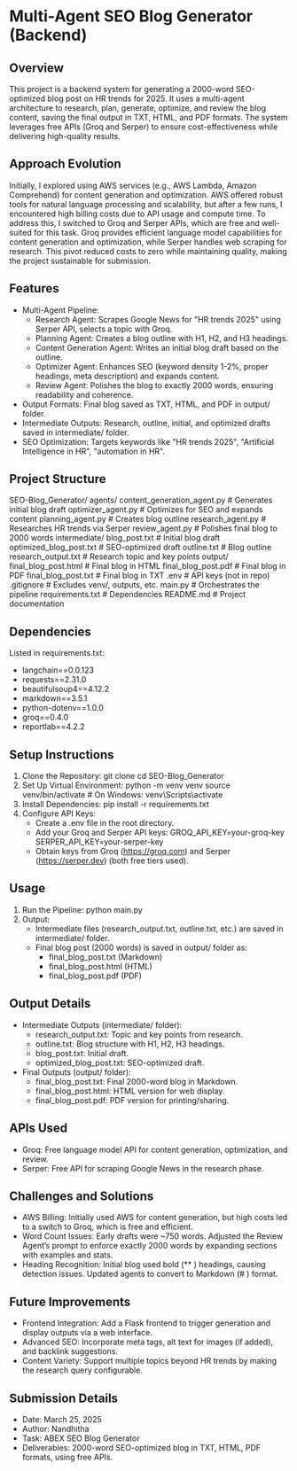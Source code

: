 # Multi-Agent SEO Blog Generator (Backend)

## Overview
This project is a backend system for generating a 2000-word SEO-optimized blog post on HR trends for 2025. It uses a multi-agent architecture to research, plan, generate, optimize, and review the blog content, saving the final output in TXT, HTML, and PDF formats. The system leverages free APIs (Groq and Serper) to ensure cost-effectiveness while delivering high-quality results.

## Approach Evolution
Initially, I explored using AWS services (e.g., AWS Lambda, Amazon Comprehend) for content generation and optimization. AWS offered robust tools for natural language processing and scalability, but after a few runs, I encountered high billing costs due to API usage and compute time. To address this, I switched to Groq and Serper APIs, which are free and well-suited for this task. Groq provides efficient language model capabilities for content generation and optimization, while Serper handles web scraping for research. This pivot reduced costs to zero while maintaining quality, making the project sustainable for submission.

## Features
- Multi-Agent Pipeline:
  - Research Agent: Scrapes Google News for "HR trends 2025" using Serper API, selects a topic with Groq.
  - Planning Agent: Creates a blog outline with H1, H2, and H3 headings.
  - Content Generation Agent: Writes an initial blog draft based on the outline.
  - Optimizer Agent: Enhances SEO (keyword density 1-2%, proper headings, meta description) and expands content.
  - Review Agent: Polishes the blog to exactly 2000 words, ensuring readability and coherence.
- Output Formats: Final blog saved as TXT, HTML, and PDF in output/ folder.
- Intermediate Outputs: Research, outline, initial, and optimized drafts saved in intermediate/ folder.
- SEO Optimization: Targets keywords like "HR trends 2025", "Artificial Intelligence in HR", "automation in HR".

## Project Structure
SEO-Blog_Generator/
  agents/
    content_generation_agent.py  # Generates initial blog draft
    optimizer_agent.py          # Optimizes for SEO and expands content
    planning_agent.py           # Creates blog outline
    research_agent.py           # Researches HR trends via Serper
    review_agent.py             # Polishes final blog to 2000 words
  intermediate/
    blog_post.txt               # Initial blog draft
    optimized_blog_post.txt     # SEO-optimized draft
    outline.txt                 # Blog outline
    research_output.txt         # Research topic and key points
  output/
    final_blog_post.html        # Final blog in HTML
    final_blog_post.pdf         # Final blog in PDF
    final_blog_post.txt         # Final blog in TXT
  .env                          # API keys (not in repo)
  .gitignore                    # Excludes venv/, outputs, etc.
  main.py                       # Orchestrates the pipeline
  requirements.txt              # Dependencies
  README.md                     # Project documentation

## Dependencies
Listed in requirements.txt:
- langchain==0.0.123
- requests==2.31.0
- beautifulsoup4==4.12.2
- markdown==3.5.1
- python-dotenv==1.0.0
- groq==0.4.0
- reportlab==4.2.2

## Setup Instructions
1. Clone the Repository:
   git clone <your-repo-url>
   cd SEO-Blog_Generator
2. Set Up Virtual Environment:
   python -m venv venv
   source venv/bin/activate  # On Windows: venv\Scripts\activate
3. Install Dependencies:
   pip install -r requirements.txt
4. Configure API Keys:
   - Create a .env file in the root directory.
   - Add your Groq and Serper API keys:
     GROQ_API_KEY=your-groq-key
     SERPER_API_KEY=your-serper-key
   - Obtain keys from Groq (https://groq.com) and Serper (https://serper.dev) (both free tiers used).

## Usage
1. Run the Pipeline:
   python main.py
2. Output:
   - Intermediate files (research_output.txt, outline.txt, etc.) are saved in intermediate/ folder.
   - Final blog post (2000 words) is saved in output/ folder as:
     - final_blog_post.txt (Markdown)
     - final_blog_post.html (HTML)
     - final_blog_post.pdf (PDF)

## Output Details
- Intermediate Outputs (intermediate/ folder):
  - research_output.txt: Topic and key points from research.
  - outline.txt: Blog structure with H1, H2, H3 headings.
  - blog_post.txt: Initial draft.
  - optimized_blog_post.txt: SEO-optimized draft.
- Final Outputs (output/ folder):
  - final_blog_post.txt: Final 2000-word blog in Markdown.
  - final_blog_post.html: HTML version for web display.
  - final_blog_post.pdf: PDF version for printing/sharing.

## APIs Used
- Groq: Free language model API for content generation, optimization, and review.
- Serper: Free API for scraping Google News in the research phase.

## Challenges and Solutions
- AWS Billing: Initially used AWS for content generation, but high costs led to a switch to Groq, which is free and efficient.
- Word Count Issues: Early drafts were ~750 words. Adjusted the Review Agent’s prompt to enforce exactly 2000 words by expanding sections with examples and stats.
- Heading Recognition: Initial blog used bold (** ) headings, causing detection issues. Updated agents to convert to Markdown (# ) format.

## Future Improvements
- Frontend Integration: Add a Flask frontend to trigger generation and display outputs via a web interface.
- Advanced SEO: Incorporate meta tags, alt text for images (if added), and backlink suggestions.
- Content Variety: Support multiple topics beyond HR trends by making the research query configurable.

## Submission Details
- Date: March 25, 2025
- Author: Nandhitha
- Task: ABEX SEO Blog Generator
- Deliverables: 2000-word SEO-optimized blog in TXT, HTML, PDF formats, using free APIs.